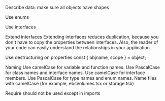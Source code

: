 Describe data: make sure all objects have shapes

Use enums

Use interfaces

Extend interfaces
Extending interfaces reduces duplication, because you don't have to copy the properties between interfaces. Also, the reader of your code can easily understand the relationships in your application.

Use destructuring on properties
const { objname, scope } = object;

Naming
Use camelCase for variable and function names.
Use PascalCase for class names and interface names.
Use camelCase for interface members.
Use PascalCase for type names and enum names.
Name files with camelCase (for example, ebsVolumes.tsx or storage.tsb)

Require should not be used except in imports

